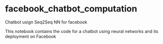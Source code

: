 # facebook_chatbot_computation
Chatbot usign Seq2Seq NN for facebook

This notebook contains the code for a chatbot using neural networks and its deployment on Facebook
